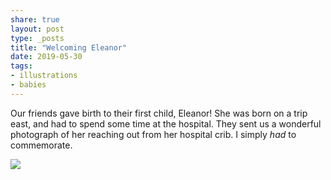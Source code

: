 ```yaml
---
share: true
layout: post
type: _posts
title: "Welcoming Eleanor"
date: 2019-05-30
tags:
- illustrations
- babies
---
```

Our friends gave birth to their first child, Eleanor! She was born on a trip east, and had to spend some time at the hospital. They sent us a wonderful photograph of her reaching out from her hospital crib. I simply _had_ to commemorate.

![](https://res.cloudinary.com/dbi2zounq/image/upload/v1678368474/zinzy.website/eleanor_ygsqpp.jpg)